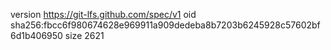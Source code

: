 version https://git-lfs.github.com/spec/v1
oid sha256:fbcc6f980674628e969911a909dedeba8b7203b6245928c57602bf6d1b406950
size 2621

